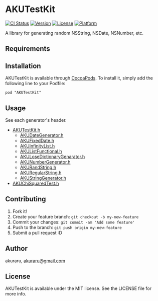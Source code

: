 # AKUTestKit

[![CI Status](http://img.shields.io/travis/akuraru/AKUTestKit.svg?style=flat)](https://travis-ci.org/akuraru/AKUTestKit)
[![Version](https://img.shields.io/cocoapods/v/AKUTestKit.svg?style=flat)](http://cocoadocs.org/docsets/AKUTestKit)
[![License](https://img.shields.io/cocoapods/l/AKUTestKit.svg?style=flat)](http://cocoadocs.org/docsets/AKUTestKit)
[![Platform](https://img.shields.io/cocoapods/p/AKUTestKit.svg?style=flat)](http://cocoadocs.org/docsets/AKUTestKit)

A library for generating random NSString, NSDate, NSNumber, etc.

## Requirements



## Installation

AKUTestKit is available through [CocoaPods](http://cocoapods.org). To install
it, simply add the following line to your Podfile:

    pod "AKUTestKit"    


## Usage

See each generator's header.

- [AKUTestKit.h](lib/generator/AKUTestKit.h)
  - [AKUDateGenerator.h](lib/generator/AKUDateGenerator.h)
  - [AKUFixedDate.h](lib/generator/AKUFixedDate.h)
  - [AKUInfinityList.h](lib/generator/AKUInfinityList.h)
  - [AKUListFunctional.h](lib/generator/AKUListFunctional.h)
  - [AKULoseDictionaryGenarator.h](lib/generator/AKULoseDictionaryGenarator.h)
  - [AKUNumberGenerator.h](lib/generator/AKUNumberGenerator.h)
  - [AKURandString.h](lib/generator/AKURandString.h)
  - [AKURegularString.h](lib/generator/AKURegularString.h)
  - [AKUStringGenerator.h](lib/generator/AKUStringGenerator.h)
- [AKUChiSquaredTest.h](lib/check/AKUChiSquaredTest.h)

## Contributing

1. Fork it!
2. Create your feature branch: `git checkout -b my-new-feature`
3. Commit your changes: `git commit -am 'Add some feature'`
4. Push to the branch: `git push origin my-new-feature`
5. Submit a pull request :D

## Author

akuraru, akuraru@gmail.com

## License

AKUTestKit is available under the MIT license. See the LICENSE file for more info.

